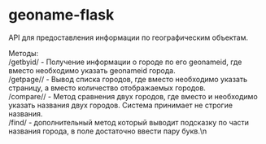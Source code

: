# geoname-flask

API для предоставления информации по географическим объектам.

Методы:  
/getbyid/<id>  - Получение информации о городе по его geonameid, где вместо <id> необходимо указать geonameid города.  
  /getpage/<page>/<number> - Вывод списка городов, где вместо <page> необходимо указать страницу, а вместо <number> количество отображаемых городов.  
  /compare/<city1>/<city2> - Метод сравнения двух городов, где вместо <city1> и <city2> необходимо указать названия двух городов. Система принимает не строгие названия.  
  /find/<city> - дополнительный метод который выводит подсказку по части названия города, в поле <city1> достаточно ввести пару букв.\n
